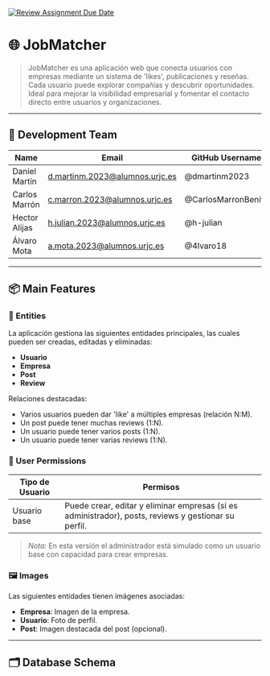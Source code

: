 [![Review Assignment Due Date](https://classroom.github.com/assets/deadline-readme-button-22041afd0340ce965d47ae6ef1cefeee28c7c493a6346c4f15d667ab976d596c.svg)](https://classroom.github.com/a/Jd7ILUgB)

# 🌐 JobMatcher

> JobMatcher es una aplicación web que conecta usuarios con empresas mediante un sistema de 'likes', publicaciones y reseñas. Cada usuario puede explorar compañías y  descubrir oportunidades. Ideal para mejorar la visibilidad empresarial y fomentar el contacto directo entre usuarios y organizaciones.

---

## 👥 Development Team

| Name            | Email                            | GitHub Username      |
|-----------------|----------------------------------|----------------------|
| Daniel Martín   | d.martinm.2023@alumnos.urjc.es   | @dmartinm2023        |
| Carlos Marrón   | c.marron.2023@alumnos.urjc.es    | @CarlosMarronBenito  |
| Hector Alijas   | h.julian.2023@alumnos.urjc.es    | @h-julian            |
| Álvaro Mota     | a.mota.2023@alumnos.urjc.es      | @4lvaro18            |

---

## 📦 Main Features

### 📘 Entities

La aplicación gestiona las siguientes entidades principales, las cuales pueden ser creadas, editadas y eliminadas:

- **Usuario**
- **Empresa**
- **Post**
- **Review**

Relaciones destacadas:

- Varios usuarios pueden dar 'like' a múltiples empresas (relación N:M).
- Un post puede tener muchas reviews (1:N).
- Un usuario puede tener varios posts (1:N).
- Un usuario puede tener varias reviews (1:N).

### 🔐 User Permissions

| Tipo de Usuario | Permisos                                                                 |
|------------------|---------------------------------------------------------------------------|
| Usuario base     | Puede crear, editar y eliminar empresas (si es administrador), posts, reviews y gestionar su perfil. |

> *Nota:* En esta versión el administrador está simulado como un usuario base con capacidad para crear empresas.

### 🖼️ Images

Las siguientes entidades tienen imágenes asociadas:

- **Empresa**: Imagen de la empresa.
- **Usuario**: Foto de perfil.
- **Post**: Imagen destacada del post (opcional).

---

## 🗂️ Database Schema

